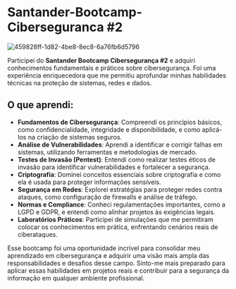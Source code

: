 # Santander-Bootcamp-Ciberseguranca #2
![459828ff-1d82-4be8-8ec8-6a76fb6d5796](https://github.com/user-attachments/assets/7b64d406-5678-41c2-ae0d-934b363e66e5)

Participei do **Santander Bootcamp Cibersegurança #2** e adquiri conhecimentos fundamentais e práticos sobre cibersegurança. Foi uma experiência enriquecedora que me permitiu aprofundar minhas habilidades técnicas na proteção de sistemas, redes e dados.

## O que aprendi:

- **Fundamentos de Cibersegurança**: Compreendi os princípios básicos, como confidencialidade, integridade e disponibilidade, e como aplicá-los na criação de sistemas seguros.
- **Análise de Vulnerabilidades**: Aprendi a identificar e corrigir falhas em sistemas, utilizando ferramentas e metodologias de mercado.
- **Testes de Invasão (Pentest)**: Entendi como realizar testes éticos de invasão para identificar vulnerabilidades e fortalecer a segurança.
- **Criptografia**: Dominei conceitos essenciais sobre criptografia e como ela é usada para proteger informações sensíveis.
- **Segurança em Redes**: Explorei estratégias para proteger redes contra ataques, como configuração de firewalls e análise de tráfego.
- **Normas e Compliance**: Conheci regulamentações importantes, como a LGPD e GDPR, e entendi como alinhar projetos às exigências legais.
- **Laboratórios Práticos**: Participei de simulações que me permitiram colocar os conhecimentos em prática, enfrentando cenários reais de ciberataques.

Esse bootcamp foi uma oportunidade incrível para consolidar meu aprendizado em cibersegurança e adquirir uma visão mais ampla das responsabilidades e desafios desse campo. Sinto-me mais preparado para aplicar essas habilidades em projetos reais e contribuir para a segurança da informação em qualquer ambiente profissional.

